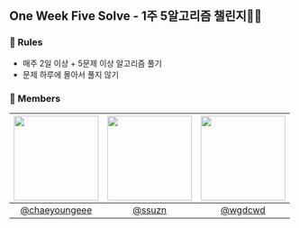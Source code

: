## One Week Five Solve - 1주 5알고리즘 챌린지🏃‍♂️

### 📢 Rules
- 매주 2일 이상 + 5문제 이상 알고리즘 풀기
- 문제 하루에 몰아서 풀지 않기

### 🥳 Members
|<img src="https://avatars.githubusercontent.com/u/102286483?v=4" width="150" height="150"/>|<img src="https://avatars.githubusercontent.com/u/107746547?v=4" width="150" height="150"/>|<img src="https://avatars.githubusercontent.com/u/86083157?v=4" width="150" height="150"/>|
|:-:|:-:|:-:|
|[@chaeyoungeee](https://github.com/chaeyoungeee)|[@ssuzn](https://github.com/ssuzn)|[@wgdcwd](https://github.com/wgdcwd)|
